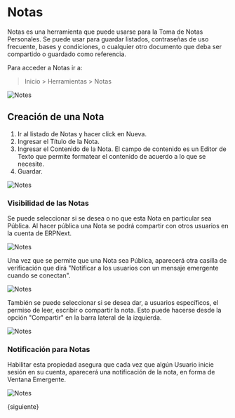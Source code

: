 <!-- add-breadcrumbs -->
# Notas

Notas es una herramienta que puede usarse para la Toma de Notas Personales. Se puede usar para guardar listados, contraseñas de uso frecuente, bases y condiciones, o cualquier otro documento que deba ser compartido o guardado como referencia.  

Para acceder a Notas ir a: 

> Inicio > Herramientas > Notas 

![Notes](/docs/assets/img/using-erpnext/using-notes-1.png)

## Creación de una Nota

1. Ir al listado de Notas y hacer click en Nueva. 
1. Ingresar el Título de la Nota.
1. Ingresar el Contenido de la Nota. El campo de contenido es un Editor de Texto que permite formatear el contenido de acuerdo a lo que se necesite. 
1. Guardar.

![Notes](/docs/assets/img/using-erpnext/using-notes-2.png)

### Visibilidad de las Notas

Se puede seleccionar si se desea o no que esta Nota en particular sea Pública. Al hacer pública una Nota se podrá compartir con otros usuarios en la cuenta de ERPNext.

![Notes](/docs/assets/img/using-erpnext/using-notes-3.png)

Una vez que se permite que una Nota sea Pública, aparecerá otra casilla de verificación que dirá "Notificar a los usuarios con un mensaje emergente cuando se conectan". 

![Notes](/docs/assets/img/using-erpnext/using-notes-5.png)

También se puede seleccionar si se desea dar, a usuarios específicos, el permiso de leer, escribir o compartir la nota. Esto puede hacerse desde la opción "Compartir" en la barra lateral de la izquierda. 

![Notes](/docs/assets/img/using-erpnext/using-notes-4.png)

### Notificación para Notas

Habilitar esta propiedad asegura que cada vez que algún Usuario inicie sesión en su cuenta, aparecerá una notificación de la nota, en forma de Ventana Emergente.

![Notes](/docs/assets/img/using-erpnext/using-notes-7.png)


{siguiente}
